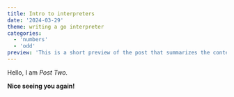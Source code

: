 ```yaml
---
title: Intro to interpreters
date: '2024-03-29'
theme: writing a go interpreter
categories:
  - 'numbers'
  - 'odd'
preview: 'This is a short preview of the post that summarizes the content or provides an intriguing lead-in.'
---
```


Hello, I am _Post Two._

**Nice seeing you again!**
